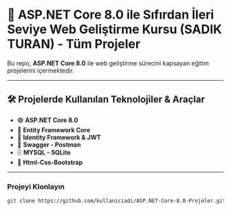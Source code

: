 # 📌 ASP.NET Core 8.0 ile Sıfırdan İleri Seviye Web Geliştirme Kursu (SADIK TURAN) - Tüm Projeler

Bu repo, **ASP.NET Core 8.0** ile web geliştirme sürecini kapsayan eğitim projelerini içermektedir.  

---

## 🛠 Projelerde Kullanılan Teknolojiler & Araçlar  
- 🟢 **ASP.NET Core 8.0**  
- 🔵 **Entity Framework Core**  
- 🔐 **Identity Framework & JWT**  
- 📜 **Swagger - Postman**  
- 🗄 **MYSQL - SQLite**  
- 🎨 **Html-Css-Bootstrap**  

---

### Projeyi Klonlayın  
```sh
git clone https://github.com/kullaniciadi/ASP.NET-Core-8.0-Projeler.git
